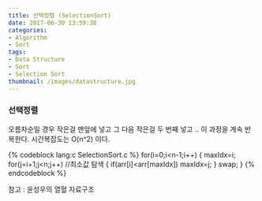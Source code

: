 ```yaml
---
title: 선택정렬 (SelectionSort)
date: 2017-06-30 13:59:38
categories:
- Algorithm
- Sort
tags:
- Data Structure
- Sort
- Selection Sort
thumbnail: /images/datastructure.jpg
---
```

### 선택정렬
오름차순일 경우 작은걸 맨앞에 넣고 그 다음 작은걸 두 번째 넣고 ..
이 과정을 계속 반복한다. 시간복잡도는 O(n^2) 이다.


{% codeblock lang:c SelectionSort.c  %}
for(i=0;i<n-1;i++)
{
	maxIdx=i;
	for(j=i+1;j<n;j++)	//최소값 탐색
	{
		if(arr[i]<arr[maxIdx])
			maxIdx=j;
	}
	swap;
}
{% endcodeblock %}

참고 : 윤성우의 열혈 자료구조
